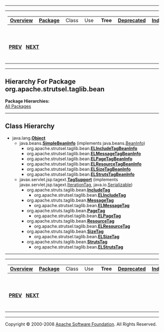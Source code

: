 ------------------------------------------------------------------------

<span id="navbar_top"></span> [](#skip-navbar_top "Skip navigation links")

<table>
<colgroup>
<col width="50%" />
<col width="50%" />
</colgroup>
<tbody>
<tr class="odd">
<td align="left"><span id="navbar_top_firstrow"></span>
<table>
<tbody>
<tr class="odd">
<td align="left"><a href="../../../../../overview-summary.html.md"><strong>Overview</strong></a> </td>
<td align="left"><a href="package-summary.html.md"><strong>Package</strong></a> </td>
<td align="left">Class </td>
<td align="left">Use </td>
<td align="left"> <strong>Tree</strong> </td>
<td align="left"><a href="../../../../../deprecated-list.html.md"><strong>Deprecated</strong></a> </td>
<td align="left"><a href="../../../../../index-all.html.md"><strong>Index</strong></a> </td>
<td align="left"><a href="../../../../../help-doc.html.md"><strong>Help</strong></a> </td>
</tr>
</tbody>
</table></td>
<td align="left"></td>
</tr>
<tr class="even">
<td align="left"> <a href="../../../../../org/apache/struts/validator/validwhen/package-tree.html.md"><strong>PREV</strong></a>   <a href="../../../../../org/apache/strutsel/taglib/html/package-tree.html"><strong>NEXT</strong></a></td>
<td align="left"><a href="../../../../../index.html.md?org/apache/strutsel/taglib/bean/package-tree.html"><strong>FRAMES</strong></a>    <a href="package-tree.html"><strong>NO FRAMES</strong></a>    
<a href="../../../../../allclasses-noframe.html.md"><strong>All Classes</strong></a></td>
</tr>
</tbody>
</table>

<span id="skip-navbar_top"></span>

------------------------------------------------------------------------

Hierarchy For Package org.apache.strutsel.taglib.bean
-----------------------------------------------------

**Package Hierarchies:**  
[All Packages](../../../../../overview-tree.html.md)

------------------------------------------------------------------------

Class Hierarchy
---------------

-   java.lang.[**Object**](http://java.sun.com/j2se/1.4.2/docs/api/java/lang/Object.html.md?is-external=true "class or interface in java.lang")
    -   java.beans.[**SimpleBeanInfo**](http://java.sun.com/j2se/1.4.2/docs/api/java/beans/SimpleBeanInfo.html.md?is-external=true "class or interface in java.beans") (implements java.beans.[BeanInfo](http://java.sun.com/j2se/1.4.2/docs/api/java/beans/BeanInfo.html?is-external=true "class or interface in java.beans"))
        -   org.apache.strutsel.taglib.bean.[**ELIncludeTagBeanInfo**](../../../../../org/apache/strutsel/taglib/bean/ELIncludeTagBeanInfo.html.md "class in org.apache.strutsel.taglib.bean")
        -   org.apache.strutsel.taglib.bean.[**ELMessageTagBeanInfo**](../../../../../org/apache/strutsel/taglib/bean/ELMessageTagBeanInfo.html.md "class in org.apache.strutsel.taglib.bean")
        -   org.apache.strutsel.taglib.bean.[**ELPageTagBeanInfo**](../../../../../org/apache/strutsel/taglib/bean/ELPageTagBeanInfo.html.md "class in org.apache.strutsel.taglib.bean")
        -   org.apache.strutsel.taglib.bean.[**ELResourceTagBeanInfo**](../../../../../org/apache/strutsel/taglib/bean/ELResourceTagBeanInfo.html.md "class in org.apache.strutsel.taglib.bean")
        -   org.apache.strutsel.taglib.bean.[**ELSizeTagBeanInfo**](../../../../../org/apache/strutsel/taglib/bean/ELSizeTagBeanInfo.html.md "class in org.apache.strutsel.taglib.bean")
        -   org.apache.strutsel.taglib.bean.[**ELStrutsTagBeanInfo**](../../../../../org/apache/strutsel/taglib/bean/ELStrutsTagBeanInfo.html.md "class in org.apache.strutsel.taglib.bean")
    -   javax.servlet.jsp.tagext.[**TagSupport**](http://java.sun.com/j2ee/1.4/docs/api/javax/servlet/jsp/tagext/TagSupport.html.md?is-external=true "class or interface in javax.servlet.jsp.tagext") (implements javax.servlet.jsp.tagext.[IterationTag](http://java.sun.com/j2ee/1.4/docs/api/javax/servlet/jsp/tagext/IterationTag.html?is-external=true "class or interface in javax.servlet.jsp.tagext"), java.io.[Serializable](http://java.sun.com/j2se/1.4.2/docs/api/java/io/Serializable.html?is-external=true "class or interface in java.io"))
        -   org.apache.struts.taglib.bean.[**IncludeTag**](../../../../../org/apache/struts/taglib/bean/IncludeTag.html.md "class in org.apache.struts.taglib.bean")
            -   org.apache.strutsel.taglib.bean.[**ELIncludeTag**](../../../../../org/apache/strutsel/taglib/bean/ELIncludeTag.html.md "class in org.apache.strutsel.taglib.bean")
        -   org.apache.struts.taglib.bean.[**MessageTag**](../../../../../org/apache/struts/taglib/bean/MessageTag.html.md "class in org.apache.struts.taglib.bean")
            -   org.apache.strutsel.taglib.bean.[**ELMessageTag**](../../../../../org/apache/strutsel/taglib/bean/ELMessageTag.html.md "class in org.apache.strutsel.taglib.bean")
        -   org.apache.struts.taglib.bean.[**PageTag**](../../../../../org/apache/struts/taglib/bean/PageTag.html.md "class in org.apache.struts.taglib.bean")
            -   org.apache.strutsel.taglib.bean.[**ELPageTag**](../../../../../org/apache/strutsel/taglib/bean/ELPageTag.html.md "class in org.apache.strutsel.taglib.bean")
        -   org.apache.struts.taglib.bean.[**ResourceTag**](../../../../../org/apache/struts/taglib/bean/ResourceTag.html.md "class in org.apache.struts.taglib.bean")
            -   org.apache.strutsel.taglib.bean.[**ELResourceTag**](../../../../../org/apache/strutsel/taglib/bean/ELResourceTag.html.md "class in org.apache.strutsel.taglib.bean")
        -   org.apache.struts.taglib.bean.[**SizeTag**](../../../../../org/apache/struts/taglib/bean/SizeTag.html.md "class in org.apache.struts.taglib.bean")
            -   org.apache.strutsel.taglib.bean.[**ELSizeTag**](../../../../../org/apache/strutsel/taglib/bean/ELSizeTag.html.md "class in org.apache.strutsel.taglib.bean")
        -   org.apache.struts.taglib.bean.[**StrutsTag**](../../../../../org/apache/struts/taglib/bean/StrutsTag.html.md "class in org.apache.struts.taglib.bean")
            -   org.apache.strutsel.taglib.bean.[**ELStrutsTag**](../../../../../org/apache/strutsel/taglib/bean/ELStrutsTag.html.md "class in org.apache.strutsel.taglib.bean")

------------------------------------------------------------------------

<span id="navbar_bottom"></span> [](#skip-navbar_bottom "Skip navigation links")

<table>
<colgroup>
<col width="50%" />
<col width="50%" />
</colgroup>
<tbody>
<tr class="odd">
<td align="left"><span id="navbar_bottom_firstrow"></span>
<table>
<tbody>
<tr class="odd">
<td align="left"><a href="../../../../../overview-summary.html.md"><strong>Overview</strong></a> </td>
<td align="left"><a href="package-summary.html.md"><strong>Package</strong></a> </td>
<td align="left">Class </td>
<td align="left">Use </td>
<td align="left"> <strong>Tree</strong> </td>
<td align="left"><a href="../../../../../deprecated-list.html.md"><strong>Deprecated</strong></a> </td>
<td align="left"><a href="../../../../../index-all.html.md"><strong>Index</strong></a> </td>
<td align="left"><a href="../../../../../help-doc.html.md"><strong>Help</strong></a> </td>
</tr>
</tbody>
</table></td>
<td align="left"></td>
</tr>
<tr class="even">
<td align="left"> <a href="../../../../../org/apache/struts/validator/validwhen/package-tree.html.md"><strong>PREV</strong></a>   <a href="../../../../../org/apache/strutsel/taglib/html/package-tree.html"><strong>NEXT</strong></a></td>
<td align="left"><a href="../../../../../index.html.md?org/apache/strutsel/taglib/bean/package-tree.html"><strong>FRAMES</strong></a>    <a href="package-tree.html"><strong>NO FRAMES</strong></a>    
<a href="../../../../../allclasses-noframe.html.md"><strong>All Classes</strong></a></td>
</tr>
</tbody>
</table>

<span id="skip-navbar_bottom"></span>

------------------------------------------------------------------------

Copyright © 2000-2008 [Apache Software Foundation](http://www.apache.org/). All Rights Reserved.
